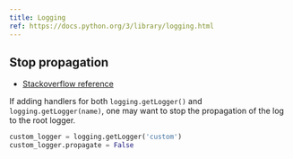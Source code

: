 ```yaml
---
title: Logging
ref: https://docs.python.org/3/library/logging.html
---
```


## Stop propagation

- [Stackoverflow reference](https://stackoverflow.com/questions/11820338/replace-default-handler-of-python-logger)

If adding handlers for both `logging.getLogger()` and `logging.getLogger(name)`,
one may want to stop the propagation of the log to the root logger.

```py
custom_logger = logging.getLogger('custom')
custom_logger.propagate = False
```

